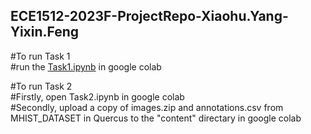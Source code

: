 ## ECE1512-2023F-ProjectRepo-Xiaohu.Yang-Yixin.Feng

#To run Task 1
<br />#run the [Task1.ipynb](https://github.com/Steven032/ECE1512-2023F-ProjectRepo-Xiaohu.Yang-Yixin.Feng/blob/main/Task1.ipynb) in google colab


#To run Task 2
<br />#Firstly, open Task2.ipynb in google colab
<br />#Secondly, upload a copy of images.zip and annotations.csv from MHIST_DATASET in Quercus to the "content" directary in google colab
